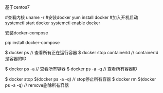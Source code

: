 基于centos7

#查看内核
uname -r
#安装docker
yum install docker
#加入开机启动
systemctl start docker
systemctl enable docker

安装docker-compose

pip install docker-compose

$ docker ps // 查看所有正在运行容器
$ docker stop containerId // containerId 是容器的ID

$ docker ps -a // 查看所有容器
$ docker ps -a -q // 查看所有容器ID

$ docker stop $(docker ps -a -q) //  stop停止所有容器
$ docker  rm $(docker ps -a -q) //   remove删除所有容器

